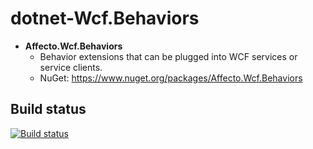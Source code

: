 # dotnet-Wcf.Behaviors
* **Affecto.Wcf.Behaviors**
  * Behavior extensions that can be plugged into WCF services or service clients.
  * NuGet: https://www.nuget.org/packages/Affecto.Wcf.Behaviors

## Build status
[![Build status](https://ci.appveyor.com/api/projects/status/h91wctg74fc6xai0?svg=true)](https://ci.appveyor.com/project/affecto/dotnet-wcf-behaviors)
